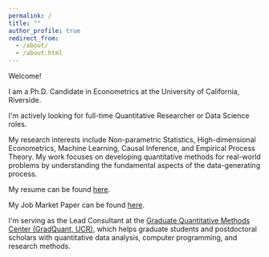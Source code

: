 ```yaml
---
permalink: /
title: ""
author_profile: true
redirect_from: 
  - /about/
  - /about.html
---
```


Welcome!

I am a Ph.D. Candidate in Econometrics at the University of California, Riverside.

I'm actively looking for full-time Quantitative Researcher or Data Science roles.

My research interests include Non-parametric Statistics, High-dimensional Econometrics, Machine Learning, Causal Inference, and Empirical Process Theory. My work focuses on developing quantitative methods for real-world problems by understanding the fundamental aspects of the data-generating process.

My resume can be found <a href="http://thetherajveer.github.io/files/resume.pdf" target="_blank" rel="noopener noreferrer">here</a>.

My Job Market Paper can be found <a href="http://thetherajveer.github.io/files/JMP.pdf" target="_blank" rel="noopener noreferrer">here</a>.

I'm serving as the Lead Consultant at the <a href="https://gradquant.ucr.edu/" target="_blank" rel="noopener noreferrer">Graduate Quantitative Methods Center (GradQuant, UCR)</a>, which helps graduate students and postdoctoral scholars with quantitative data analysis, computer programming, and research methods.
